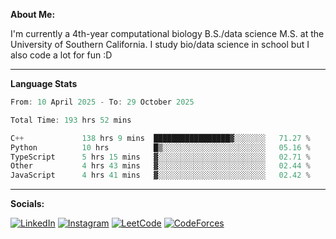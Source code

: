 **About Me:**

I'm currently a 4th-year computational biology B.S./data science M.S. at the University of Southern California. I study bio/data science in school but I also code a lot for fun :D

-------

**Language Stats**

<!--START_SECTION:waka-->

```c++
From: 10 April 2025 - To: 29 October 2025

Total Time: 193 hrs 52 mins

C++             138 hrs 9 mins  █████████████████▓░░░░░░░   71.27 %
Python          10 hrs          █▒░░░░░░░░░░░░░░░░░░░░░░░   05.16 %
TypeScript      5 hrs 15 mins   ▓░░░░░░░░░░░░░░░░░░░░░░░░   02.71 %
Other           4 hrs 43 mins   ▓░░░░░░░░░░░░░░░░░░░░░░░░   02.44 %
JavaScript      4 hrs 41 mins   ▓░░░░░░░░░░░░░░░░░░░░░░░░   02.42 %
```

<!--END_SECTION:waka-->

-------

**Socials:**

[![LinkedIn](https://img.shields.io/badge/LinkedIn-0077B5?style=for-the-badge&logo=linkedin&logoColor=white)](https://www.linkedin.com/in/alxyzhang/)
[![Instagram](https://img.shields.io/badge/Instagram-E4405F?style=for-the-badge&logo=instagram&logoColor=white)](https://www.instagram.com/zhanga.virus/)
[![LeetCode](https://img.shields.io/badge/-LeetCode-FFA116?style=for-the-badge&logo=LeetCode&logoColor=black)](https://leetcode.com/cppshooter/)
[![CodeForces](https://img.shields.io/badge/Codeforces-445f9d?style=for-the-badge&logo=Codeforces&logoColor=white)](https://codeforces.com/profile/alyzha)